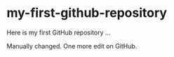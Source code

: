 # my-first-github-repository
Here is my first GitHub repository ...

Manually changed. One more edit on GitHub.
